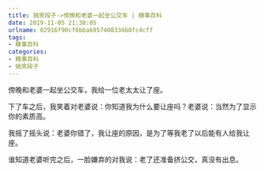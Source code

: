 ```yaml
---
title: 搞笑段子->傍晚和老婆一起坐公交车 | 糗事百科
date: 2019-11-05 21:38:05
urlname: 02916f90cf6bba695740833468fc4cff
tags: 
- 糗事百科
categories:
- 糗事百科
- 搞笑段子
---
```

傍晚和老婆一起坐公交车，我给一位老太太让了座。

下了车之后，我笑着对老婆说：你知道我为什么要让座吗？老婆说：当然为了显示你的素质高。

我摇了摇头说：老婆你错了，我让座的原因，是为了等我老了以后能有人给我让座。

谁知道老婆听完之后，一脸嫌弃的对我说：老了还准备挤公交，真没有出息。



